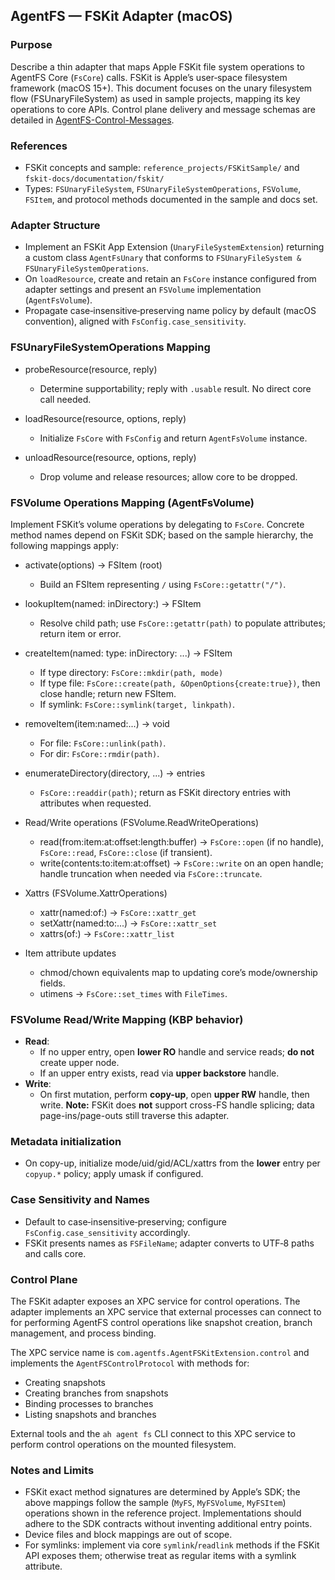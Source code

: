 ## AgentFS — FSKit Adapter (macOS)

### Purpose

Describe a thin adapter that maps Apple FSKit file system operations to AgentFS Core (`FsCore`) calls. FSKit is Apple’s user‑space filesystem framework (macOS 15+). This document focuses on the unary filesystem flow (FSUnaryFileSystem) as used in sample projects, mapping its key operations to core APIs. Control plane delivery and message schemas are detailed in [AgentFS-Control-Messages](AgentFS-Control-Messages.md).

### References

- FSKit concepts and sample: `reference_projects/FSKitSample/` and `fskit-docs/documentation/fskit/`
- Types: `FSUnaryFileSystem`, `FSUnaryFileSystemOperations`, `FSVolume`, `FSItem`, and protocol methods documented in the sample and docs set.

### Adapter Structure

- Implement an FSKit App Extension (`UnaryFileSystemExtension`) returning a custom class `AgentFsUnary` that conforms to `FSUnaryFileSystem & FSUnaryFileSystemOperations`.
- On `loadResource`, create and retain an `FsCore` instance configured from adapter settings and present an `FSVolume` implementation (`AgentFsVolume`).
- Propagate case‑insensitive‑preserving name policy by default (macOS convention), aligned with `FsConfig.case_sensitivity`.

### FSUnaryFileSystemOperations Mapping

- probeResource(resource, reply)

  - Determine supportability; reply with `.usable` result. No direct core call needed.

- loadResource(resource, options, reply)

  - Initialize `FsCore` with `FsConfig` and return `AgentFsVolume` instance.

- unloadResource(resource, options, reply)
  - Drop volume and release resources; allow core to be dropped.

### FSVolume Operations Mapping (AgentFsVolume)

Implement FSKit’s volume operations by delegating to `FsCore`. Concrete method names depend on FSKit SDK; based on the sample hierarchy, the following mappings apply:

- activate(options) -> FSItem (root)

  - Build an FSItem representing `/` using `FsCore::getattr("/")`.

- lookupItem(named: inDirectory:) -> FSItem

  - Resolve child path; use `FsCore::getattr(path)` to populate attributes; return item or error.

- createItem(named: type: inDirectory: ...) -> FSItem

  - If type directory: `FsCore::mkdir(path, mode)`
  - If type file: `FsCore::create(path, &OpenOptions{create:true})`, then close handle; return new FSItem.
  - If symlink: `FsCore::symlink(target, linkpath)`.

- removeItem(item:named:...) -> void

  - For file: `FsCore::unlink(path)`.
  - For dir: `FsCore::rmdir(path)`.

- enumerateDirectory(directory, ...) -> entries

  - `FsCore::readdir(path)`; return as FSKit directory entries with attributes when requested.

- Read/Write operations (FSVolume.ReadWriteOperations)

  - read(from:item:at:offset:length:buffer) → `FsCore::open` (if no handle), `FsCore::read`, `FsCore::close` (if transient).
  - write(contents:to:item:at:offset) → `FsCore::write` on an open handle; handle truncation when needed via `FsCore::truncate`.

- Xattrs (FSVolume.XattrOperations)

  - xattr(named:of:) → `FsCore::xattr_get`
  - setXattr(named:to:...) → `FsCore::xattr_set`
  - xattrs(of:) → `FsCore::xattr_list`

- Item attribute updates
  - chmod/chown equivalents map to updating core’s mode/ownership fields.
  - utimens → `FsCore::set_times` with `FileTimes`.

### FSVolume Read/Write Mapping (KBP behavior)
- **Read**:
  - If no upper entry, open **lower RO** handle and service reads; **do not** create upper node.
  - If an upper entry exists, read via **upper backstore** handle.
- **Write**:
  - On first mutation, perform **copy-up**, open **upper RW** handle, then write.
**Note:** FSKit does **not** support cross-FS handle splicing; data page-ins/page-outs still traverse this adapter.

### Metadata initialization
- On copy-up, initialize mode/uid/gid/ACL/xattrs from the **lower** entry per `copyup.*` policy; apply umask if configured.

### Case Sensitivity and Names

- Default to case‑insensitive‑preserving; configure `FsConfig.case_sensitivity` accordingly.
- FSKit presents names as `FSFileName`; adapter converts to UTF‑8 paths and calls core.

### Control Plane

The FSKit adapter exposes an XPC service for control operations. The adapter implements an XPC service that external processes can connect to for performing AgentFS control operations like snapshot creation, branch management, and process binding.

The XPC service name is `com.agentfs.AgentFSKitExtension.control` and implements the `AgentFSControlProtocol` with methods for:

- Creating snapshots
- Creating branches from snapshots
- Binding processes to branches
- Listing snapshots and branches

External tools and the `ah agent fs` CLI connect to this XPC service to perform control operations on the mounted filesystem.

### Notes and Limits

- FSKit exact method signatures are determined by Apple’s SDK; the above mappings follow the sample (`MyFS`, `MyFSVolume`, `MyFSItem`) operations shown in the reference project. Implementations should adhere to the SDK contracts without inventing additional entry points.
- Device files and block mappings are out of scope.
- For symlinks: implement via core `symlink`/`readlink` methods if the FSKit API exposes them; otherwise treat as regular items with a symlink attribute.
